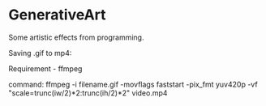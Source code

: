 # GenerativeArt
Some artistic effects from programming.

Saving .gif to mp4:

Requirement - ffmpeg

command: 
ffmpeg -i filename.gif -movflags faststart -pix_fmt yuv420p -vf "scale=trunc(iw/2)*2:trunc(ih/2)*2" video.mp4
